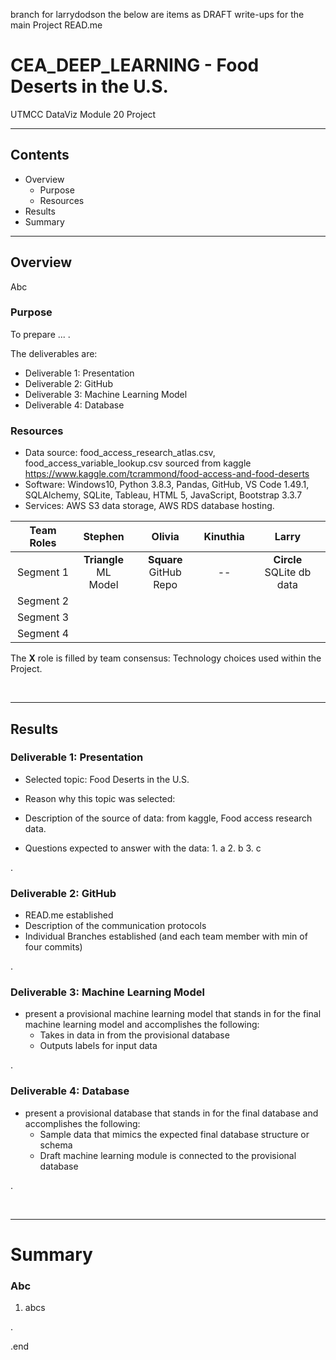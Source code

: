 branch for larrydodson
  the below are items as DRAFT write-ups for the main Project READ.me

# CEA_DEEP_LEARNING - Food Deserts in the U.S. 
UTMCC DataViz Module 20 Project 

---

## Contents 
  * Overview
    - Purpose
    - Resources
  * Results
  * Summary
 

---  

## Overview 
  
  Abc  

   ### Purpose
   To prepare ... .  
  
   The deliverables are: 
   - Deliverable 1: Presentation
   - Deliverable 2: GitHub
   - Deliverable 3: Machine Learning Model
   - Deliverable 4: Database
  
   
  
   ### Resources
  * Data source: food_access_research_atlas.csv, food_access_variable_lookup.csv  sourced from kaggle https://www.kaggle.com/tcrammond/food-access-and-food-deserts
  * Software: Windows10, Python 3.8.3, Pandas, GitHub, VS Code 1.49.1, SQLAlchemy, SQLite, Tableau, HTML 5, JavaScript, Bootstrap 3.3.7 
  * Services: AWS S3 data storage, AWS RDS database hosting.
  
  
| Team Roles | Stephen | Olivia	| Kinuthia | Larry |
| :---: | :---: | :---: | :---: | :---: |
| Segment 1 | **Triangle**<br>ML Model | **Square**<br>GitHub Repo | --<br> | **Circle**<br>SQLite db data |
| Segment 2 |  |  |  |  |
| Segment 3 |  |  |  |  |
| Segment 4 |  |  |  |  |

  The **X** role is filled by team consensus: Technology choices used within the Project. 
  
<br>

--- 

## Results


   ### Deliverable 1: Presentation
   
   * Selected topic:  Food Deserts in the U.S.
  
   * Reason why this topic was selected: 
  
   * Description of the source of data: from kaggle, Food access research data. 
  
   * Questions expected to answer with the data: 
    1. a
    2. b
    3. c

  
   .
  
   
   ### Deliverable 2: GitHub
   
   * READ.me established
   * Description of the communication protocols 
   * Individual Branches established (and each team member with min of four commits) 
   
   
   
   . 
   
   
   ### Deliverable 3: Machine Learning Model
   
   * present a provisional machine learning model that stands in for the final machine learning model and accomplishes the following:
      - Takes in data in from the provisional database
      - Outputs labels for input data

   
   .
   
   
   ### Deliverable 4: Database
   
   * present a provisional database that stands in for the final database and accomplishes the following:
      - Sample data that mimics the expected final database structure or schema
      - Draft machine learning module is connected to the provisional database 
   


.

<br>

---

# Summary

### Abc 
  1. abcs






.

.end











